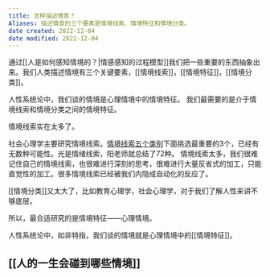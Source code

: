 ```yaml
---
title: 怎样描述情景？
Aliases: 描述情景的三个要素是情境线索、情境特征和情境分类。
date created: 2022-12-04
date modified: 2022-12-04
---
```


通过[[人是如何感知情境的？|情感感知的过程模型]]我们把一些重要的东西抽象出来。我们人类描述情境有三个关键要素，[[情境线索]]，[[情境特征]]，[[情境分类]]。

人性系统论中，我们谈的情境是心理情境中的情境特征。  我们最需要的是介于情境线索和情境分类之间的情境特征。


情境线索实在太多了。

社会心理学主要研究情境线索。[情境线索五个类别](情境线索)下面挑选最重要的3个，已经有无数种可能性。光是情绪线索，阳老师就总结了72种。
情境线索太多，我们很难记住自己的情境线索，也很难进行深刻的思考，很难进行大量反省式的加工，只能直觉性的加工。很多情境线索已经被我们内隐成自动化的反应了。

[[情境分类]]又太大了，比如教育心理学，社会心理学，对于我们了解人性来讲不够底层。

所以，最合适研究的是情境特征——心理情境。

人性系统论中，如非特指，我们谈的情境就是心理情境中的[[情境特征]]。

[[人的一生会碰到哪些情境]]
-   